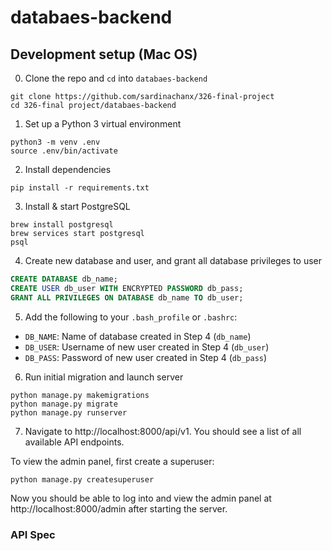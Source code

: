 # databaes-backend 

## Development setup (Mac OS) 

0. Clone the repo and `cd` into `databaes-backend`
```Shell
git clone https://github.com/sardinachanx/326-final-project
cd 326-final project/databaes-backend
```

1. Set up a Python 3 virtual environment
```Shell
python3 -m venv .env
source .env/bin/activate
```

2. Install dependencies
```Shell
pip install -r requirements.txt
```

3. Install & start PostgreSQL
```Shell
brew install postgresql
brew services start postgresql
psql
```

4. Create new database and user, and grant all database privileges to user
```SQL
CREATE DATABASE db_name;
CREATE USER db_user WITH ENCRYPTED PASSWORD db_pass;
GRANT ALL PRIVILEGES ON DATABASE db_name TO db_user;
```

5. Add the following to your `.bash_profile` or `.bashrc`:
- `DB_NAME`: Name of database created in Step 4 (`db_name`)
- `DB_USER`: Username of new user created in Step 4 (`db_user`)
- `DB_PASS`: Password of new user created in Step 4 (`db_pass`)

6. Run initial migration and launch server
```Shell
python manage.py makemigrations
python manage.py migrate
python manage.py runserver
``` 

7. Navigate to http://localhost:8000/api/v1. You should see a list of all available API endpoints. 

To view the admin panel, first create a superuser:
```Shell
python manage.py createsuperuser
``` 

Now you should be able to log into and view the admin panel at http://localhost:8000/admin after starting the server. 

### API Spec
